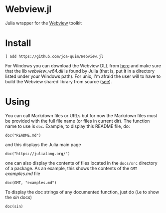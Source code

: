 # Webview.jl
Julia wrapper for the [Webview](https://github.com/zserge/webview) toolkit

Install
=======

    ] add https://github.com/joa-quim/Webview.jl

For Windows you can download the Webview DLL from [here](http://w3.ualg.pt/~jluis/ftp/webview_w64.dll)
and make sure that the lib *webview_w64.dll* is found by Julia (that is, put it in a directory listed
under your Windows path). For unix, I'm afraid the user will to have to build the Webview shared library
from source ([see](https://github.com/zserge/webview#getting-started-1)).

Using
=====

You can call Markdown files or URLs but for now the Markdown files must be provided with the full
file name (or files in current dir). The function name to use is ``doc``. Example, to display this
README file, do:

    doc("README.md")

and this displays the Julia main page

    doc("https://julialang.org/")

one can also display the contents of files located in the ``docs/src`` directory of a package.
As an example, this shows the contents of the ``GMT`` *examples.md* file

    doc(GMT, "examples.md")

To display the doc strings of any documented function, just do (i.e to show the *sin* docs)

    doc(sin)
